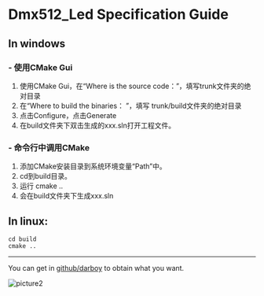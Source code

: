 # Dmx512_Led Specification Guide 
## In windows
### - 使用CMake Gui
1.  使用CMake Gui，在“Where is the source code：”，填写trunk文件夹的绝对目录
2.  在“Where to build the binaries： ”，填写 trunk/build文件夹的绝对目录
3.  点击Configure，点击Generate
4.  在build文件夹下双击生成的xxx.sln打开工程文件。

### - 命令行中调用CMake
1.  添加CMake安装目录到系统环境变量“Path”中。
2.  cd到build目录。
3.  运行 cmake ..
4.  会在build文件夹下生成xxx.sln

## In linux:
    cd build
    cmake ..
----------------------------
You can get in  [github/darboy](https://github.com/darboy) to obtain what you want.

![picture2](http://www.seer-robotics.com/r/default/59af4c66098605169982c793.png)